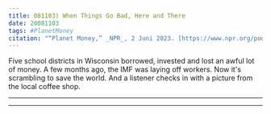 ```yaml
---
title: 081103) When Things Go Bad, Here and There
date: 20081103
tags: #PlanetMoney
citation: "“Planet Money,” _NPR_, 2 Juni 2023. [https://www.npr.org/podcasts/510289/planet-money](https://www.npr.org/podcasts/510289/planet-money) (diakses 4 Juni 2023)."
---
```


Five school districts in Wisconsin borrowed, invested and lost an awful lot of money. A few months ago, the IMF was laying off workers. Now it's scrambling to save the world. And a listener checks in with a picture from the local coffee shop.

----



----

